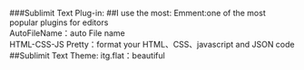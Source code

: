 ###Sublimit Text Plug-in:
##I use the most:
   Emment:one of the most popular plugins for editors
  <br> AutoFileName：auto File name
  <br> HTML-CSS-JS Pretty：format  your HTML、CSS、javascript and JSON code
##Sublimit Text Theme:
  itg.flat：beautiful
